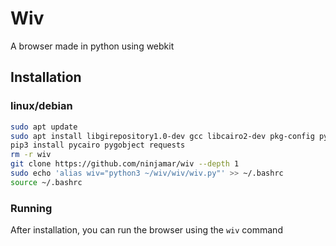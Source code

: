 # Wiv
A browser made in python using webkit

## Installation
### linux/debian
```bash
sudo apt update
sudo apt install libgirepository1.0-dev gcc libcairo2-dev pkg-config python3-dev gir1.2-gtk-3.0 gir1.2-webkit2-4.0
pip3 install pycairo pygobject requests
rm -r wiv
git clone https://github.com/ninjamar/wiv --depth 1
sudo echo 'alias wiv="python3 ~/wiv/wiv/wiv.py"' >> ~/.bashrc
source ~/.bashrc
```
### Running
After installation, you can run the browser using the ```wiv``` command
